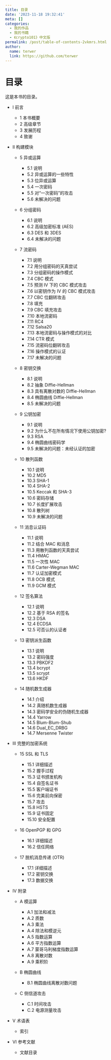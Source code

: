 ```yaml
---
title: 目录
date: '2023-11-18 19:32:41'
meta: []
categories:
  - 我的作品
  - 我的书籍
  - 《crypto101》中文版
permalink: /post/table-of-contents-2vkmrs.html
author:
  name: terwer
  link: https://github.com/terwer
---
```



<!-- more -->




# 目录

这是本书的目录。

- I 前言

  - 1 本书概要
  - 2 高级章节
  - 3 发展历程
  - 4 致谢
- II 构建模块

  - 5 异或运算

    - 5.1 说明
    - 5.2 异或运算的一些特性
    - 5.3 位异或运算
    - 5.4 一次密码
    - 5.5 对“一次密码”的攻击
    - 5.6 未解决的问题
  - 6 分组密码

    - 6.1 说明
    - 6.2 高级加密标准 (AES)
    - 6.3 DES 和 3DES
    - 6.4 未解决的问题
  - 7 流密码

    - 7.1 说明
    - 7.2 用分组密码的天真尝试
    - 7.3 分组密码的操作模式
    - 7.4 CBC 模式
    - 7.5 预测 IV 下的 CBC 模式攻击
    - 7.6 以密钥作为 IV 的 CBC 模式攻击
    - 7.7 CBC 位翻转攻击
    - 7.8 填充
    - 7.9 CBC 填充攻击
    - 7.10 本地流密码
    - 7.11 RC4
    - 7.12 Salsa20
    - 7.13 本地流密码与操作模式的对比
    - 7.14 CTR 模式
    - 7.15 流密码位翻转攻击
    - 7.16 操作模式的认证
    - 7.17 未解决的问题
  - 8 密钥交换

    - 8.1 说明
    - 8.2 抽象 Diffie-Hellman
    - 8.3 具有离散对数的 Diffie-Hellman
    - 8.4 椭圆曲线 Diffie-Hellman
    - 8.5 未解决的问题
  - 9 公钥加密

    - 9.1 说明
    - 9.2 为什么不在所有情况下使用公钥加密?
    - 9.3 RSA
    - 9.4 椭圆曲线密码学
    - 9.5 未解决的问题：未经认证的加密
  - 10 散列函数

    - 10.1 说明
    - 10.2 MD5
    - 10.3 SHA-1
    - 10.4 SHA-2
    - 10.5 Keccak 和 SHA-3
    - 10.6 密码存储
    - 10.7 长度扩展攻击
    - 10.8 散列树
    - 10.9 未解决的问题
  - 11 消息认证码

    - 11.1 说明
    - 11.2 结合 MAC 和消息
    - 11.3 用散列函数的天真尝试
    - 11.4 HMAC
    - 11.5 一次性 MAC
    - 11.6 Carter-Wegman MAC
    - 11.7 认证加密模式
    - 11.8 OCB 模式
    - 11.9 GCM 模式
  - 12 签名算法

    - 12.1 说明
    - 12.2 基于 RSA 的签名
    - 12.3 DSA
    - 12.4 ECDSA
    - 12.5 可否认的认证者
  - 13 密钥派生函数

    - 13.1 说明
    - 13.2 密码强度
    - 13.3 PBKDF2
    - 13.4 bcrypt
    - 13.5 scrypt
    - 13.6 HKDF
  - 14 随机数生成器

    - 14.1 介绍
    - 14.2 真随机数生成器
    - 14.3 密码学安全的伪随机生成器
    - 14.4 Yarrow
    - 14.5 Blum-Blum-Shub
    - 14.6 Dual_EC_DRBG
    - 14.7 Mersenne Twister
- III 完整的加密系统

  - 15 SSL 和 TLS

    - 15.1 详细描述
    - 15.2 握手过程
    - 15.3 证书颁发机构
    - 15.4 自签名证书
    - 15.5 客户端证书
    - 15.6 完美前向保密
    - 15.7 攻击
    - 15.8 HSTS
    - 15.9 证书固定
    - 15.10 安全配置
  - 16 OpenPGP 和 GPG

    - 16.1 详细描述
    - 16.2 信任网络
  - 17 脱机消息传递 (OTR)

    - 17.1 详细描述
    - 17.2 密钥交换
    - 17.3 数据交换
- IV 附录

  - A 模运算

    - A.1 加法和减法
    - A.2 质数
    - A.3 乘法
    - A.4 除法和模逆元
    - A.5 指数运算
    - A.6 平方指数运算
    - A.7 蒙哥马利梯度指数运算
    - A.8 离散对数
    - A.9 乘积阶
  - B 椭圆曲线

    - B.1 椭圆曲线离散对数问题
  - C 侧信道攻击

    - C.1 时间攻击
    - C.2 电源测量攻击
- V 术语表

  - 索引
- VI 参考文献

  - 文献目录
